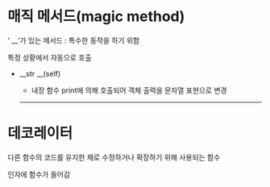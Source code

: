 
# 매직 메서드(magic method)

‘ __’가 있는 메서드 : 특수한 동작을 하기 위함

특정 상황에서 자동으로 호출

- __str __(self)

  - 내장 함수 print에 의해 호출되어 객체 출력을 문자열 표현으로 변경
  ---

# 데코레이터

다른 함수의 코드를 유지한 채로 수정하거나 확장하기 위해 사용되는 함수

인자에 함수가 들어감